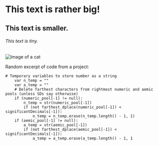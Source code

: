 # This text is rather big!
## This text is smaller.
###### This text is tiny.

![Image of a cat](https://breed-assets.wisdompanel.com/cat/domestic-cat-finland/European_Domestic.png)

Random excerpt of code from a project:
```gdscript
# Temporary variables to store number as a string
	var n_temp = ""
	var a_temp = ""
	# Delete farthest characters from rightmost numeric and aemic pools (unless SDs say otherwise)
	if (numeric_pool[-1] != null):
		n_temp = str(numeric_pool[-1])
		if (not farthest_dplace(numeric_pool[-1]) < significantDecimals[-1]):
			n_temp = n_temp.erase(n_temp.length() - 1, 1)
	if (aemic_pool[-1] != null):
		a_temp = str(aemic_pool[-1])
		if (not farthest_dplace(aemic_pool[-1]) < significantDecimals[-1]):
			a_temp = a_temp.erase(a_temp.length() - 1, 1
```
